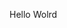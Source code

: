 Hello Wolrd































































































































































































































































































































































































































































































































































































































































































































